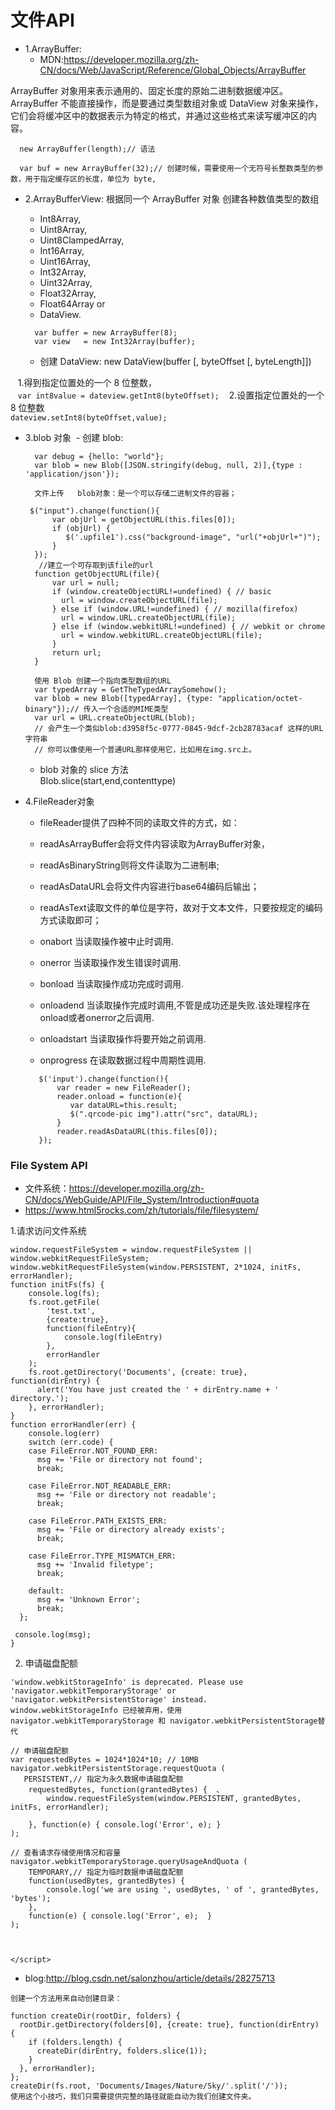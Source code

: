 # 文件API

* 1.ArrayBuffer:
  - MDN:https://developer.mozilla.org/zh-CN/docs/Web/JavaScript/Reference/Global_Objects/ArrayBuffer

ArrayBuffer 对象用来表示通用的、固定长度的原始二进制数据缓冲区。  
ArrayBuffer 不能直接操作，而是要通过类型数组对象或 DataView 对象来操作，  
它们会将缓冲区中的数据表示为特定的格式，并通过这些格式来读写缓冲区的内容。  

```
  new ArrayBuffer(length);// 语法

  var buf = new ArrayBuffer(32);// 创建时候，需要使用一个无符号长整数类型的参数，用于指定缓存区的长度，单位为 byte,
```

* 2.ArrayBufferView: 根据同一个 ArrayBuffer 对象 创建各种数值类型的数组   
  - Int8Array,
  - Uint8Array,
  - Uint8ClampedArray,
  - Int16Array,
  - Uint16Array,
  - Int32Array,
  - Uint32Array,
  - Float32Array,
  - Float64Array or
  - DataView.
  
  ```
    var buffer = new ArrayBuffer(8);
    var view   = new Int32Array(buffer);
  ```
  
  - 创建 DataView: new DataView(buffer [, byteOffset [, byteLength]])
  
    1.得到指定位置处的一个 8 位整数，  
    ```
      var int8value = dateview.getInt8(byteOffset);
    ```
    2.设置指定位置处的一个 8 位整数  
    ```
       dateview.setInt8(byteOffset,value);
    ```
 
* 3.blob 对象
  - 创建 blob: 
  ```
    var debug = {hello: "world"};
    var blob = new Blob([JSON.stringify(debug, null, 2)],{type : 'application/json'});
    
    文件上传   blob对象：是一个可以存储二进制文件的容器；

   $("input").change(function(){
        var objUrl = getObjectURL(this.files[0]);
        if (objUrl) {
           $('.upfile1').css("background-image", "url("+objUrl+")");
        }    
    });
     //建立一个可存取到该file的url
    function getObjectURL(file){
        var url = null; 
        if (window.createObjectURL!=undefined) { // basic
          url = window.createObjectURL(file);
        } else if (window.URL!=undefined) { // mozilla(firefox)
          url = window.URL.createObjectURL(file);
        } else if (window.webkitURL!=undefined) { // webkit or chrome
          url = window.webkitURL.createObjectURL(file);
        }
        return url;
    } 
    
    使用 Blob 创建一个指向类型数组的URL
    var typedArray = GetTheTypedArraySomehow();
    var blob = new Blob([typedArray], {type: "application/octet-binary"});// 传入一个合适的MIME类型
    var url = URL.createObjectURL(blob);
    // 会产生一个类似blob:d3958f5c-0777-0845-9dcf-2cb28783acaf 这样的URL字符串
    // 你可以像使用一个普通URL那样使用它，比如用在img.src上。
  ```
  
  - blob 对象的 slice 方法  
    Blob.slice(start,end,contenttype)

* 4.FileReader对象
  - fileReader提供了四种不同的读取文件的方式，如：
  - readAsArrayBuffer会将文件内容读取为ArrayBuffer对象，
  - readAsBinaryString则将文件读取为二进制串;
  - readAsDataURL会将文件内容进行base64编码后输出；
  - readAsText读取文件的单位是字符，故对于文本文件，只要按规定的编码方式读取即可；
  
  - onabort
    当读取操作被中止时调用.
  - onerror
    当读取操作发生错误时调用.
  - bonload
    当读取操作成功完成时调用.
  - onloadend
    当读取操作完成时调用,不管是成功还是失败.该处理程序在onload或者onerror之后调用.
  - onloadstart
    当读取操作将要开始之前调用.
  - onprogress
    在读取数据过程中周期性调用.
  ```
     $('input').change(function(){
         var reader = new FileReader();
         reader.onload = function(e){
            var dataURL=this.result;
            $(".qrcode-pic img").attr("src", dataURL);
         }
         reader.readAsDataURL(this.files[0]);
     });
  ```


###  File System API

* 文件系统：https://developer.mozilla.org/zh-CN/docs/WebGuide/API/File_System/Introduction#quota
* https://www.html5rocks.com/zh/tutorials/file/filesystem/

1.请求访问文件系统
```
window.requestFileSystem = window.requestFileSystem || window.webkitRequestFileSystem;
window.webkitRequestFileSystem(window.PERSISTENT, 2*1024, initFs, errorHandler);
function initFs(fs) {
    console.log(fs);
    fs.root.getFile(
        'test.txt',
        {create:true},
        function(fileEntry){
            console.log(fileEntry)
        },
        errorHandler
    );
    fs.root.getDirectory('Documents', {create: true}, function(dirEntry) {
      alert('You have just created the ' + dirEntry.name + ' directory.');
    }, errorHandler);
}
function errorHandler(err) {
    console.log(err)
    switch (err.code) {
    case FileError.NOT_FOUND_ERR:
      msg += 'File or directory not found';
      break;

    case FileError.NOT_READABLE_ERR:
      msg += 'File or directory not readable';
      break;

    case FileError.PATH_EXISTS_ERR:
      msg += 'File or directory already exists';
      break;

    case FileError.TYPE_MISMATCH_ERR:
      msg += 'Invalid filetype';
      break;

    default:
      msg += 'Unknown Error';
      break;
  };

 console.log(msg);
}
```

2. 申请磁盘配额

```
'window.webkitStorageInfo' is deprecated. Please use 'navigator.webkitTemporaryStorage' or 'navigator.webkitPersistentStorage' instead.
window.webkitStorageInfo 已经被弃用，使用 navigator.webkitTemporaryStorage 和 navigator.webkitPersistentStorage替代

// 申请磁盘配额
var requestedBytes = 1024*1024*10; // 10MB
navigator.webkitPersistentStorage.requestQuota (
   PERSISTENT,// 指定为永久数据申请磁盘配额
    requestedBytes, function(grantedBytes) {  、
        window.requestFileSystem(window.PERSISTENT, grantedBytes, initFs, errorHandler);

    }, function(e) { console.log('Error', e); }
);

// 查看请求存储使用情况和容量
navigator.webkitTemporaryStorage.queryUsageAndQuota (
    TEMPORARY,// 指定为临时数据申请磁盘配额
    function(usedBytes, grantedBytes) {  
        console.log('we are using ', usedBytes, ' of ', grantedBytes, 'bytes');
    }, 
    function(e) { console.log('Error', e);  }
);



</script>
```

* blog:http://blog.csdn.net/salonzhou/article/details/28275713

```
创建一个方法用来自动创建目录：

function createDir(rootDir, folders) {
  rootDir.getDirectory(folders[0], {create: true}, function(dirEntry) {
    if (folders.length) {
      createDir(dirEntry, folders.slice(1));
    }
  }, errorHandler);
};
createDir(fs.root, 'Documents/Images/Nature/Sky/'.split('/'));
使用这个小技巧，我们只需要提供完整的路径就能自动为我们创建文件夹。
```
